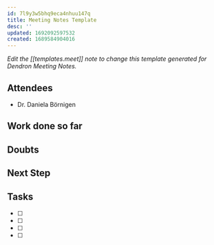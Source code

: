 ```yaml
---
id: 7l9y3w5bhq9eca4nhuu147q
title: Meeting Notes Template
desc: ''
updated: 1692092597532
created: 1689584904016
---
```

_Edit the [[templates.meet]] note to change this template generated for Dendron Meeting Notes._

## Attendees

<!-- Meeting attendees. If you prefix users with an '@', you can then optionally click Ctrl+Enter to create a note for that user. -->

- Dr. Daniela Börnigen

## Work done so far

<!-- What has been done so far -->

## Doubts

<!-- Any doubts to be cleared -->



## Next Step

<!-- What should  I work on till the next meeting-->

## Tasks

<!-- You can add any follow up items here. If they require more detail, you can use `Create Task Note` to create each follow up item as a separate note. -->

- [ ]
- [ ]
- [ ]
- [ ]
